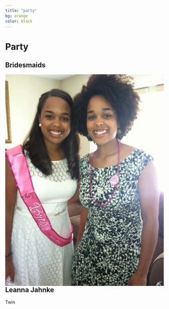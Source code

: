 ```yaml
---
title: "party"
bg: orange
color: black
---
```


# Party

## Bridesmaids

<p><img src="/img/party/bridesmaids/leelee.jpg" alt="engagement day picture" align="left"><h2>Leanna Jahnke</h2>Twin</p>
